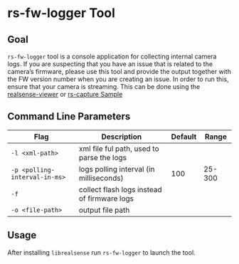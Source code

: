 # rs-fw-logger Tool

## Goal
`rs-fw-logger` tool is a console application for collecting internal camera logs.
If you are suspecting that you have an issue that is related to the camera’s firmware, please use this tool and provide the output together with the FW version number when you are creating an issue.
In order to run this, ensure that your camera is streaming. This can be done using the [realsense-viewer](https://github.com/IntelRealSense/librealsense/tree/development/tools/realsense-viewer) or [rs-capture Sample](https://github.com/IntelRealSense/librealsense/tree/development/examples/capture)

## Command Line Parameters
|Flag   |Description   |Default| Range|
|---|---|---|---|
|`-l <xml-path>`|xml file ful path, used to parse the logs||
|`-p <polling-interval-in-ms>`|logs polling interval (in milliseconds)| 100 | 25-300|
|`-f`|collect flash logs instead of firmware logs||
|`-o <file-path>`|output file path||

## Usage
After installing `librealsense` run `rs-fw-logger` to launch the tool. 


